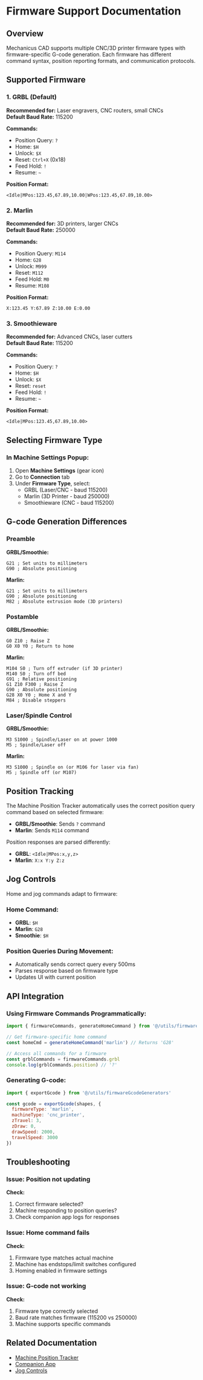 
# Firmware Support Documentation

## Overview
Mechanicus CAD supports multiple CNC/3D printer firmware types with firmware-specific G-code generation. Each firmware has different command syntax, position reporting formats, and communication protocols.

## Supported Firmware

### 1. GRBL (Default)
**Recommended for:** Laser engravers, CNC routers, small CNCs  
**Default Baud Rate:** 115200

**Commands:**
- Position Query: `?`
- Home: `$H`
- Unlock: `$X`
- Reset: `Ctrl+X` (0x18)
- Feed Hold: `!`
- Resume: `~`

**Position Format:**
```
<Idle|MPos:123.45,67.89,10.00|WPos:123.45,67.89,10.00>
```

### 2. Marlin
**Recommended for:** 3D printers, larger CNCs  
**Default Baud Rate:** 250000

**Commands:**
- Position Query: `M114`
- Home: `G28`
- Unlock: `M999`
- Reset: `M112`
- Feed Hold: `M0`
- Resume: `M108`

**Position Format:**
```
X:123.45 Y:67.89 Z:10.00 E:0.00
```

### 3. Smoothieware
**Recommended for:** Advanced CNCs, laser cutters  
**Default Baud Rate:** 115200

**Commands:**
- Position Query: `?`
- Home: `$H`
- Unlock: `$X`
- Reset: `reset`
- Feed Hold: `!`
- Resume: `~`

**Position Format:**
```
<Idle|MPos:123.45,67.89,10.00>
```

## Selecting Firmware Type

### In Machine Settings Popup:
1. Open **Machine Settings** (gear icon)
2. Go to **Connection** tab
3. Under **Firmware Type**, select:
   - GRBL (Laser/CNC - baud 115200)
   - Marlin (3D Printer - baud 250000)
   - Smoothieware (CNC - baud 115200)

## G-code Generation Differences

### Preamble
**GRBL/Smoothie:**
```gcode
G21 ; Set units to millimeters
G90 ; Absolute positioning
```

**Marlin:**
```gcode
G21 ; Set units to millimeters
G90 ; Absolute positioning
M82 ; Absolute extrusion mode (3D printers)
```

### Postamble
**GRBL/Smoothie:**
```gcode
G0 Z10 ; Raise Z
G0 X0 Y0 ; Return to home
```

**Marlin:**
```gcode
M104 S0 ; Turn off extruder (if 3D printer)
M140 S0 ; Turn off bed
G91 ; Relative positioning
G1 Z10 F300 ; Raise Z
G90 ; Absolute positioning
G28 X0 Y0 ; Home X and Y
M84 ; Disable steppers
```

### Laser/Spindle Control
**GRBL/Smoothie:**
```gcode
M3 S1000 ; Spindle/Laser on at power 1000
M5 ; Spindle/Laser off
```

**Marlin:**
```gcode
M3 S1000 ; Spindle on (or M106 for laser via fan)
M5 ; Spindle off (or M107)
```

## Position Tracking

The Machine Position Tracker automatically uses the correct position query command based on selected firmware:

- **GRBL/Smoothie**: Sends `?` command
- **Marlin**: Sends `M114` command

Position responses are parsed differently:
- **GRBL**: `<Idle|MPos:x,y,z>`
- **Marlin**: `X:x Y:y Z:z`

## Jog Controls

Home and jog commands adapt to firmware:

### Home Command:
- **GRBL**: `$H`
- **Marlin**: `G28`
- **Smoothie**: `$H`

### Position Queries During Movement:
- Automatically sends correct query every 500ms
- Parses response based on firmware type
- Updates UI with current position

## API Integration

### Using Firmware Commands Programmatically:

```javascript
import { firmwareCommands, generateHomeCommand } from '@/utils/firmwareGcodeGenerators'

// Get firmware-specific home command
const homeCmd = generateHomeCommand('marlin') // Returns 'G28'

// Access all commands for a firmware
const grblCommands = firmwareCommands.grbl
console.log(grblCommands.position) // '?'
```

### Generating G-code:

```javascript
import { exportGcode } from '@/utils/firmwareGcodeGenerators'

const gcode = exportGcode(shapes, {
  firmwareType: 'marlin',
  machineType: 'cnc_printer',
  zTravel: 3,
  zDraw: 0,
  drawSpeed: 2000,
  travelSpeed: 3000
})
```

## Troubleshooting

### Issue: Position not updating
**Check:**
1. Correct firmware selected?
2. Machine responding to position queries?
3. Check companion app logs for responses

### Issue: Home command fails
**Check:**
1. Firmware type matches actual machine
2. Machine has endstops/limit switches configured
3. Homing enabled in firmware settings

### Issue: G-code not working
**Check:**
1. Firmware type correctly selected
2. Baud rate matches firmware (115200 vs 250000)
3. Machine supports specific commands

## Related Documentation
- [Machine Position Tracker](./MACHINE_POSITION_TRACKER.md)
- [Companion App](./COMPANION_APP.md)
- [Jog Controls](./JOG_CONTROLS.md)
